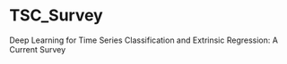 # TSC_Survey
Deep Learning for Time Series Classification and Extrinsic Regression: A Current Survey
